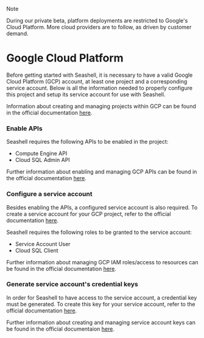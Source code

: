 
> [!NOTE]
> During our private beta, platform deployments are restricted to Google's Cloud Platform. More cloud providers are to follow, as driven by customer demand.

# Google Cloud Platform

Before getting started with Seashell, it is necessary to have a valid Google Cloud Platform (GCP) account, at least one project and a corresponding service account. Below is all the information needed to properly configure this project and setup its service account for use with Seashell.

Information about creating and managing projects within GCP can be found in the official documentation [here](https://cloud.google.com/resource-manager/docs/creating-managing-projects).


### Enable APIs
Seashell requires the following APIs to be enabled in the project:
- Compute Engine API
- Cloud SQL Admin API

Further information about enabling and managing GCP APIs can be found in the official documentation [here](https://cloud.google.com/apis/docs/getting-started#enabling_apis).

### Configure a service account
Besides enabling the APIs, a configured service account is also required. To create a service account for your GCP project, refer to the official documentation [here](https://cloud.google.com/iam/docs/creating-managing-service-accounts#creating).

Seashell requires the following roles to be granted to the service account:
- Service Account User
- Cloud SQL Client

Further information about managing GCP IAM roles/access to resources can be found in the official documentation [here](https://cloud.google.com/iam/docs/granting-changing-revoking-access).

### Generate service account's credential keys
In order for Seashell to have access to the service account, a credential key must be generated. To create this key for your service account, refer to the official documentation [here](https://cloud.google.com/iam/docs/creating-managing-service-account-keys#creating_service_account_keys).

Further information about creating and managing service account keys can be found in the official documentaion [here](https://cloud.google.com/iam/docs/creating-managing-service-account-keys).
